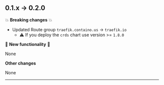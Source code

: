 
## 0.1.x -> 0.2.0

💥 **Breaking changes** 💥

- Updated Route group `traefik.containo.us` -> `traefik.io`
    - ⚠️ If you deploy the `crds` chart use version >= `1.8.0`

🎉 **New functionality** 🎉

None

**Other changes**

None

***